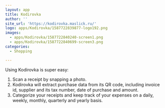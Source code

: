 ```yaml
---
layout: app
title: Kodirovka
author: ''
site_url: 'https://kodirovka.maslick.ru/'
logo: apps/Kodirovka/1587722839877-logo192.png
images:
  - apps/Kodirovka/1587722840240-screen1.png
  - apps/Kodirovka/1587722840699-screen3.png
categories:
  - Shopping

---
```

Using Kodirovka is super easy:
1) Scan a receipt by snapping a photo.
2) Kodirovka will extract purchase data from its QR code, including invoice id, supplier and its tax number, date of purchase and amount.
3) Categorize your receipts and keep track of your expenses on a daily, weekly, monthly, quarterly and yearly basis.
